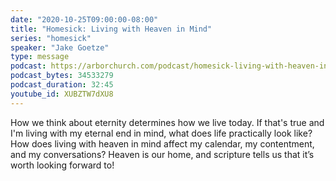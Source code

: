 ```yaml
---
date: "2020-10-25T09:00:00-08:00"
title: "Homesick: Living with Heaven in Mind"
series: "homesick"
speaker: "Jake Goetze"
type: message
podcast: https://arborchurch.com/podcast/homesick-living-with-heaven-in-mind.m4a
podcast_bytes: 34533279
podcast_duration: 32:45
youtube_id: XUBZTW7dXU8
---
```


 How we think about eternity determines how we live today. If that's true and I'm living with my eternal end in mind, what does life practically look like?  How does living with heaven in mind affect my calendar, my contentment, and my conversations?  Heaven is our home, and scripture tells us that it’s worth looking forward to! 
